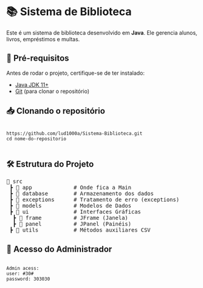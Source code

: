 <h1>📚 Sistema de Biblioteca</h1>

<p>Este é um sistema de biblioteca desenvolvido em <strong>Java</strong>. Ele gerencia alunos, livros, empréstimos e multas.</p>

<h2>📌 Pré-requisitos</h2>

<p>Antes de rodar o projeto, certifique-se de ter instalado:</p>
<ul>
  <li><a href="https://www.oracle.com/java/technologies/javase-jdk11-downloads.html">Java JDK 11+</a></li>
  <li><a href="https://git-scm.com/">Git</a> (para clonar o repositório)</li>
</ul>

<h2>📥 Clonando o repositório</h2>

<pre>
<code>
https://github.com/lud1000a/Sistema-Biblioteca.git
cd nome-do-repositorio
</code>
</pre>

<h2>🛠 Estrutura do Projeto</h2>

<pre>
📂 src
 ┣ 📂 app             # Onde fica a Main 
 ┣ 📂 database        # Armazenamento dos dados
 ┣ 📂 exceptions      # Tratamento de erro (exceptions)
 ┣ 📂 models          # Modelos de Dados 
 ┣ 📂 ui              # Interfaces Gráficas
  ┣ 📂 frame          # JFrame (Janela)
  ┣ 📂 panel          # JPanel (Painéis)
 ┣ 📂 utils           # Métodos auxiliares CSV
</pre>
 <h2>📌 Acesso do Administrador </h2>
<code>
Admin acess:
user: #30#
password: 303030
</code>

